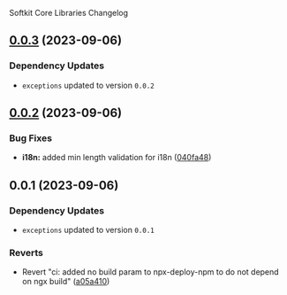 Softkit Core Libraries Changelog
## [0.0.3](https://github.com/saas-buildkit/saas-buildkit-core/compare/i18n-0.0.2...i18n-0.0.3) (2023-09-06)

### Dependency Updates

* `exceptions` updated to version `0.0.2`
## [0.0.2](https://github.com/saas-buildkit/saas-buildkit-core/compare/i18n-0.0.1...i18n-0.0.2) (2023-09-06)


### Bug Fixes

* **i18n:** added min length validation for i18n ([040fa48](https://github.com/saas-buildkit/saas-buildkit-core/commit/040fa4864f9ff098a5444173490e9eda624ac129))

## 0.0.1 (2023-09-06)

### Dependency Updates

* `exceptions` updated to version `0.0.1`

### Reverts

* Revert "ci: added no build param to npx-deploy-npm to do not depend on ngx build" ([a05a410](https://github.com/saas-buildkit/saas-buildkit-core/commit/a05a41073965039dd9656840a80144dcd6b4e180))

